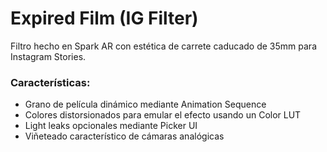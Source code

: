 # Expired Film (IG Filter)
Filtro hecho en Spark AR con estética de carrete caducado de 35mm para Instagram Stories.

### Características:
- Grano de película dinámico mediante Animation Sequence
- Colores distorsionados para emular el efecto usando un Color LUT
- Light leaks opcionales mediante Picker UI
- Viñeteado característico de cámaras analógicas
